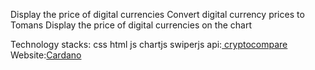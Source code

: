 Display the price of digital currencies
Convert digital currency prices to Tomans
Display the price of digital currencies on the chart

Technology stacks:
css
html
js
chartjs
swiperjs
api:<a href=" https://www.cryptocompare.com/"> cryptocompare </a>
Website:<a href=" https://cardano.iran.liara.run/">Cardano</a>
